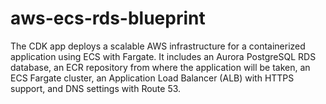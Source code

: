 # aws-ecs-rds-blueprint
The CDK app deploys a scalable AWS infrastructure for a containerized application using ECS with Fargate. It includes an Aurora PostgreSQL RDS database, an ECR repository from where the application will be taken, an ECS Fargate cluster, an Application Load Balancer (ALB) with HTTPS support, and DNS settings with Route 53.
